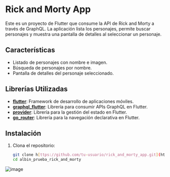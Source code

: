 # Rick and Morty App

Este es un proyecto de Flutter que consume la API de Rick and Morty a través de GraphQL. La aplicación lista los personajes, permite buscar personajes y muestra una pantalla de detalles al seleccionar un personaje.

## Características

- Listado de personajes con nombre e imagen.
- Búsqueda de personajes por nombre.
- Pantalla de detalles del personaje seleccionado.

## Librerías Utilizadas

- **[flutter](https://flutter.dev/)**: Framework de desarrollo de aplicaciones móviles.
- **[graphql_flutter](https://pub.dev/packages/graphql_flutter)**: Librería para consumir APIs GraphQL en Flutter.
- **[provider](https://pub.dev/packages/provider)**: Librería para la gestión del estado en Flutter.
- **[go_router](https://pub.dev/packages/go_router)**: Librería para la navegación declarativa en Flutter.

## Instalación

1. Clona el repositorio:

   ```sh
   git clone h[ttps://github.com/tu-usuario/rick_and_morty_app.git](https://github.com/albinrk10/albin_prueba_rick_and_morty-.git)
   cd albin_prueba_rick_and_morty
![image](https://github.com/user-attachments/assets/de4efc2e-09ad-4822-ac19-e522e6f643a0)
